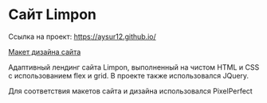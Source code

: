# Cайт Limpon

Ссылка на проект:  https://aysur12.github.io/

[Макет дизайна сайта](https://github.com/aysur12/aysur12.github.io/blob/main/limpon.png)

Адаптивный лендинг сайта Limpon, выполненный на чистом HTML и СSS с использованием flex и grid. В проекте также использовался JQuery.

Для соответствия макетов сайта и дизайна использовался PixelPerfect
